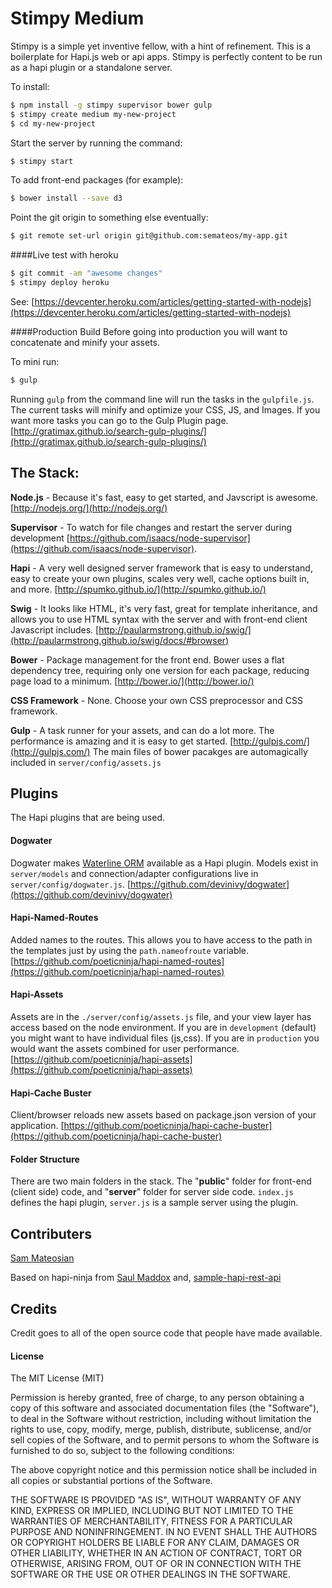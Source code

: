 Stimpy Medium
=============

Stimpy is a simple yet inventive fellow, with a hint of refinement.  This is a boilerplate for Hapi.js web or api apps.  Stimpy is perfectly content to be run as a hapi plugin or a standalone server.

To install:
```bash
$ npm install -g stimpy supervisor bower gulp
$ stimpy create medium my-new-project
$ cd my-new-project
```
Start the server by running the command:
```bash
$ stimpy start
```
To add front-end packages (for example):
```bash
$ bower install --save d3
```

Point the git origin to something else eventually:
```bash
$ git remote set-url origin git@github.com:semateos/my-app.git
```

####Live test with heroku
```bash
$ git commit -am "awesome changes"
$ stimpy deploy heroku
```
See: [https://devcenter.heroku.com/articles/getting-started-with-nodejs](https://devcenter.heroku.com/articles/getting-started-with-nodejs)

####Production Build
Before going into production you will want to concatenate and minify your assets.

To mini run:
```bash
$ gulp
```

Running `gulp` from the command line will run the tasks in the `gulpfile.js`. The current tasks will minify and optimize your CSS, JS, and Images. If you want more tasks you can go to the Gulp Plugin page. [http://gratimax.github.io/search-gulp-plugins/](http://gratimax.github.io/search-gulp-plugins/)

## The Stack:
**Node.js** - Because it's fast, easy to get started, and Javscript is awesome.
[http://nodejs.org/](http://nodejs.org/)

**Supervisor** - To watch for file changes and restart the server during development [https://github.com/isaacs/node-supervisor](https://github.com/isaacs/node-supervisor).

**Hapi** - A very well designed server framework that is easy to understand, easy to create your own plugins, scales very well, cache options built in, and more.
[http://spumko.github.io/](http://spumko.github.io/)

**Swig** - It looks like HTML, it's very fast, great for template inheritance, and allows you to use HTML syntax with the server and with front-end client Javascript includes.
[http://paularmstrong.github.io/swig/](http://paularmstrong.github.io/swig/docs/#browser)

**Bower** - Package management for the front end.  Bower uses a flat dependency tree, requiring only one version for each package, reducing page load to a minimum. [http://bower.io/](http://bower.io/)

**CSS Framework** - None. Choose your own CSS preprocessor and CSS framework.

**Gulp** - A task runner for your assets, and can do a lot more. The performance is amazing and it is easy to get started. [http://gulpjs.com/](http://gulpjs.com/)  The main files of bower pacakges are automagically included in `server/config/assets.js`

## Plugins
The Hapi plugins that are being used.

#### Dogwater
Dogwater makes [Waterline ORM](https://github.com/balderdashy/waterline) available as a Hapi plugin.  Models exist in `server/models` and connection/adapter configurations live in `server/config/dogwater.js`. [https://github.com/devinivy/dogwater](https://github.com/devinivy/dogwater)

#### Hapi-Named-Routes
Added names to the routes. This allows you to have access to the path in the templates just by using the `path.nameofroute` variable. [https://github.com/poeticninja/hapi-named-routes](https://github.com/poeticninja/hapi-named-routes)

#### Hapi-Assets
Assets are in the `./server/config/assets.js` file, and your view layer has access based on the node environment. If you are in `development` (default) you might want to have individual files (js,css). If you are in `production` you would want the assets combined for user performance. [https://github.com/poeticninja/hapi-assets](https://github.com/poeticninja/hapi-assets)

#### Hapi-Cache Buster
Client/browser reloads new assets based on package.json version of your application. [https://github.com/poeticninja/hapi-cache-buster](https://github.com/poeticninja/hapi-cache-buster)

#### Folder Structure
There are two main folders in the stack. The "**public**" folder for front-end (client side) code, and "**server**" folder for server side code.  `index.js` defines the hapi plugin, `server.js` is a sample server using the plugin.

## Contributers

[Sam Mateosian](https://github.com/semateos)

Based on hapi-ninja from [Saul Maddox](https://github.com/poeticninja)
and, [sample-hapi-rest-api](https://github.com/agendor/sample-hapi-rest-api)


## Credits
Credit goes to all of the open source code that people have made available.

#### License

The MIT License (MIT)

Permission is hereby granted, free of charge, to any person obtaining a copy of
this software and associated documentation files (the "Software"), to deal in
the Software without restriction, including without limitation the rights to
use, copy, modify, merge, publish, distribute, sublicense, and/or sell copies of
the Software, and to permit persons to whom the Software is furnished to do so,
subject to the following conditions:

The above copyright notice and this permission notice shall be included in all
copies or substantial portions of the Software.

THE SOFTWARE IS PROVIDED "AS IS", WITHOUT WARRANTY OF ANY KIND, EXPRESS OR
IMPLIED, INCLUDING BUT NOT LIMITED TO THE WARRANTIES OF MERCHANTABILITY, FITNESS
FOR A PARTICULAR PURPOSE AND NONINFRINGEMENT. IN NO EVENT SHALL THE AUTHORS OR
COPYRIGHT HOLDERS BE LIABLE FOR ANY CLAIM, DAMAGES OR OTHER LIABILITY, WHETHER
IN AN ACTION OF CONTRACT, TORT OR OTHERWISE, ARISING FROM, OUT OF OR IN
CONNECTION WITH THE SOFTWARE OR THE USE OR OTHER DEALINGS IN THE SOFTWARE.
